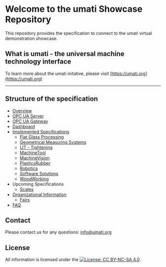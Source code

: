# Welcome to the umati Showcase Repository

This repository provides the specification to connect to the umati virtual demonstration showcase.

## What is umati - the universal machine technology interface

To learn more about the umati initative, please visit [https://umati.org](https://umati.org)

---

## Structure of the specification

- [Overview](index.md)
- [OPC UA Server](Server.md)
- [OPC UA Gateway](Gateway.md)
- [Dashboard](Dashboard.md)
- [Implemented Specifications](Specs.md)
  - [Flat Glass Processing](Specs/Flatglass.md)
  - [Geometrical Measuring Systems](Specs/GeometricalMeasuringSystems.md)
  - [IJT - Tightening](Specs/WIP.md)
  - [MachineTool](Specs/MachineTool.md)
  - [MachineVision](Specs/WIP.md)
  - [PlasticsRubber](Specs/PlasticsRubber.md)
  - [Robotics](Specs/WIP.md)
  - [Software Solutions](Specs/Software.md)
  - [WoodWorking](Specs/Woodworking.md)
- Upcoming Specifications
  - [Scales](Specs/WIP.md)
- [Organizational Information](Organization.md)
  - [Fairs](Specs/Fairs.md)
- [FAQ](FAQ.md)

## Contact

Please contact us for any questions:
[info@umati.org](mailto:info@umati.org)

## License

All information is licensed under the [![License: CC BY-NC-SA 4.0](https://licensebuttons.net/l/by-nc-sa/4.0/80x15.png)](https://creativecommons.org/licenses/by-nc-sa/4.0/).
